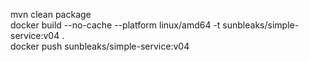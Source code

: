 mvn clean package<br/>
docker build --no-cache --platform linux/amd64 -t sunbleaks/simple-service:v04 .<br/>
docker push sunbleaks/simple-service:v04<br/>